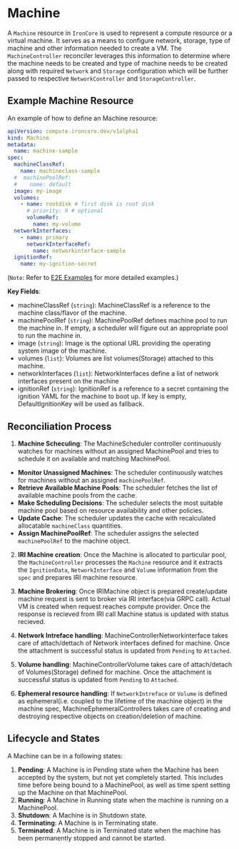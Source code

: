 # Machine

A `Machine` resource in `IronCore` is used to represent a compute resource or a virtual machine. 
It serves as a means to configure network, storage, type of machine and other information needed to create a VM. The `MachineController` reconciler leverages this information to determine where the machine needs to be created and type of machine needs to be created along with required `Network` and `Storage` configuration which will be further passed to respective `NetworkController` and `StorageController`.

## Example Machine Resource

An example of how to define an Machine resource:

```yaml
apiVersion: compute.ironcore.dev/v1alpha1
kind: Machine
metadata:
  name: machine-sample
spec:
  machineClassRef:
    name: machineclass-sample
  #  machinePoolRef:
  #    name: default
  image: my-image
  volumes:
    - name: rootdisk # first disk is root disk
      # priority: 0 # optional
      volumeRef:
        name: my-volume
  networkInterfaces:
    - name: primary
      networkInterfaceRef:
        name: networkinterface-sample
  ignitionRef:
    name: my-ignition-secret
```
(`Note`: Refer to <a href="https://github.com/ironcore-dev/ironcore/tree/main/config/samples/e2e">E2E Examples</a> for more detailed examples.)

**Key Fields**:

- machineClassRef (`string`): MachineClassRef is a reference to the machine class/flavor of the machine.
- machinePoolRef (`string`): MachinePoolRef defines machine pool to run the machine in. If empty, a scheduler will figure out an appropriate pool to run the machine in.
- image (`string`): Image is the optional URL providing the operating system image of the machine.
- volumes (`list`): Volumes are list volumes(Storage) attached to this machine.
- networkInterfaces (`list`): NetworkInterfaces define a list of network interfaces present on the machine
- ignitionRef (`string`): IgnitionRef is a reference to a secret containing the ignition YAML for the machine to boot up. If key is empty, DefaultIgnitionKey will be used as fallback.


## Reconciliation Process

1. **Machine Scheculing**: 
The MachineScheduler controller continuously watches for machines without an assigned MachinePool and tries to schedule it on available and matching MachinePool.
  - **Monitor Unassigned Machines**: The scheduler continuously watches for machines without an assigned `machinePoolRef`.
  - **Retrieve Available Machine Pools**: The scheduler fetches the list of available machine pools from the cache.
  - **Make Scheduling Decisions**: The scheduler selects the most suitable machine pool based on resource availability and other policies.
  - **Update Cache**: The scheduler updates the cache with recalculated allocatable `machineClass` quantities.
  - **Assign MachinePoolRef**: The scheduler assigns the selected `machinePoolRef` to the machine object.

2. **IRI Machine creation**: Once the Machine is allocated to particular pool, the `MachineController` processes the `Machine` resource and it extracts the `IgnitionData`, `NetworkInterface` and `Volume` information from the `spec` and prepares IRI machine resource.

3. **Machine Brokering**: Once IRIMachine object is prepared create/update machine request is sent to broker via IRI interface(via GRPC call). Actual VM is created when request reaches compute provider. Once the response is recieved from IRI call Machine status is updated with status recieved.

4. **Network Intreface handling**: MachineControllerNetworkinterface takes care of attach/dettach of Network interfaces defined for machine. Once the attachment is successful status is updated from `Pending` to `Attached`.

5. **Volume handling**: MachineControllerVolume takes care of attach/detach of Volumes(Storage) defined for machine. Once the attachment is successful status is updated from `Pending` to `Attached`.

6. **Ephemeral resource handling**: If `NetworkIntreface` or `Volume` is defined as ephemeral(i.e. coupled to the lifetime of the machine object) in the machine spec, MachineEphemeralControllers takes care of creating and destroying respective objects on creation/deletion of machine. 

## Lifecycle and States

A Machine can be in a following states:
1. **Pending**:  A Machine is in Pending state when the Machine has been accepted by the system, but not yet completely started. This includes time before being bound to a MachinePool, as well as time spent setting up the Machine on that MachinePool. 
2. **Running**: A Machine in Running state when the machine is running on a MachinePool.
2. **Shutdown**: A Machine is in Shutdown state.
3. **Terminating**: A Machine is in Terminating state.
2. **Terminated**: A Machine is in Terminated state when the machine has been permanently stopped and cannot be started.